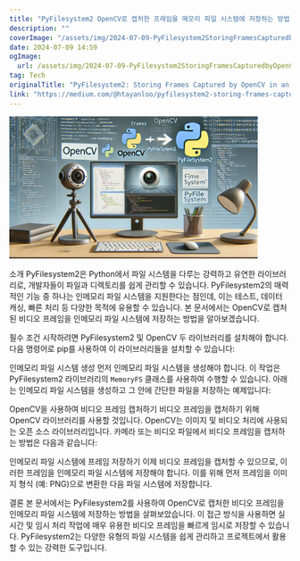 ```yaml
---
title: "PyFilesystem2 OpenCV로 캡처한 프레임을 메모리 파일 시스템에 저장하는 방법"
description: ""
coverImage: "/assets/img/2024-07-09-PyFilesystem2StoringFramesCapturedbyOpenCVinanIn-MemoryFilesystem_0.png"
date: 2024-07-09 14:59
ogImage: 
  url: /assets/img/2024-07-09-PyFilesystem2StoringFramesCapturedbyOpenCVinanIn-MemoryFilesystem_0.png
tag: Tech
originalTitle: "PyFilesystem2: Storing Frames Captured by OpenCV in an In-Memory Filesystem"
link: "https://medium.com/@htayanloo/pyfilesystem2-storing-frames-captured-by-opencv-in-an-in-memory-filesystem-b2f5fc0f4838"
---
```



<img src="/assets/img/2024-07-09-PyFilesystem2StoringFramesCapturedbyOpenCVinanIn-MemoryFilesystem_0.png" />

소개
PyFilesystem2은 Python에서 파일 시스템을 다루는 강력하고 유연한 라이브러리로, 개발자들이 파일과 디렉토리를 쉽게 관리할 수 있습니다. PyFilesystem2의 매력적인 기능 중 하나는 인메모리 파일 시스템을 지원한다는 점인데, 이는 테스트, 데이터 캐싱, 빠른 처리 등 다양한 목적에 유용할 수 있습니다. 본 문서에서는 OpenCV로 캡처된 비디오 프레임을 인메모리 파일 시스템에 저장하는 방법을 알아보겠습니다.

필수 조건
시작하려면 PyFilesystem2 및 OpenCV 두 라이브러리를 설치해야 합니다. 다음 명령어로 pip를 사용하여 이 라이브러리들을 설치할 수 있습니다:

인메모리 파일 시스템 생성
먼저 인메모리 파일 시스템을 생성해야 합니다. 이 작업은 PyFilesystem2 라이브러리의 `MemoryFS` 클래스를 사용하여 수행할 수 있습니다. 아래는 인메모리 파일 시스템을 생성하고 그 안에 간단한 파일을 저장하는 예제입니다:

<!-- TIL 수평 -->
<ins class="adsbygoogle"
     style="display:block"
     data-ad-client="ca-pub-4877378276818686"
     data-ad-slot="1549334788"
     data-ad-format="auto"
     data-full-width-responsive="true"></ins>
<script>
(adsbygoogle = window.adsbygoogle || []).push({});
</script>

OpenCV을 사용하여 비디오 프레임 캡처하기
비디오 프레임을 캡처하기 위해 OpenCV 라이브러리를 사용할 것입니다. OpenCV는 이미지 및 비디오 처리에 사용되는 오픈 소스 라이브러리입니다. 카메라 또는 비디오 파일에서 비디오 프레임을 캡처하는 방법은 다음과 같습니다:

인메모리 파일 시스템에 프레임 저장하기
이제 비디오 프레임을 캡처할 수 있으므로, 이러한 프레임을 인메모리 파일 시스템에 저장해야 합니다. 이를 위해 먼저 프레임을 이미지 형식 (예: PNG)으로 변환한 다음 파일 시스템에 저장합니다.

결론
본 문서에서는 PyFilesystem2를 사용하여 OpenCV로 캡처한 비디오 프레임을 인메모리 파일 시스템에 저장하는 방법을 살펴보았습니다. 이 접근 방식을 사용하면 실시간 및 임시 처리 작업에 매우 유용한 비디오 프레임을 빠르게 임시로 저장할 수 있습니다. PyFilesystem2는 다양한 유형의 파일 시스템을 쉽게 관리하고 프로젝트에서 활용할 수 있는 강력한 도구입니다.